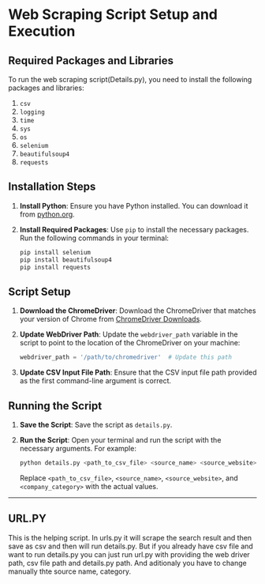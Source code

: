 
# Web Scraping Script Setup and Execution

## Required Packages and Libraries

To run the web scraping script(Details.py), you need to install the following packages and libraries:

1. `csv`
2. `logging`
3. `time`
4. `sys`
5. `os`
6. `selenium`
7. `beautifulsoup4`
8. `requests`

## Installation Steps

1. **Install Python**: Ensure you have Python installed. You can download it from [python.org](https://www.python.org/downloads/).

2. **Install Required Packages**: Use `pip` to install the necessary packages. Run the following commands in your terminal:

    ```sh
    pip install selenium
    pip install beautifulsoup4
    pip install requests
    ```

## Script Setup

1. **Download the ChromeDriver**: Download the ChromeDriver that matches your version of Chrome from [ChromeDriver Downloads](https://sites.google.com/a/chromium.org/chromedriver/downloads).

2. **Update WebDriver Path**: Update the `webdriver_path` variable in the script to point to the location of the ChromeDriver on your machine:

    ```python
    webdriver_path = '/path/to/chromedriver'  # Update this path
    ```

3. **Update CSV Input File Path**: Ensure that the CSV input file path provided as the first command-line argument is correct.

## Running the Script

1. **Save the Script**: Save the script as `details.py`.

2. **Run the Script**: Open your terminal and run the script with the necessary arguments. For example:

    ```sh
    python details.py <path_to_csv_file> <source_name> <source_website> <company_category>
    ```

    Replace `<path_to_csv_file>`, `<source_name>`, `<source_website>`, and `<company_category>` with the actual values.

---

## URL.PY
This is the helping script. In urls.py it will scrape the search result and then save as csv and then will run details.py.
But if you already have csv file and want to run details.py you can just run url.py with providing the web driver path, csv file path and details.py path.
And aditionaly you have to change manually thte source name, category.

